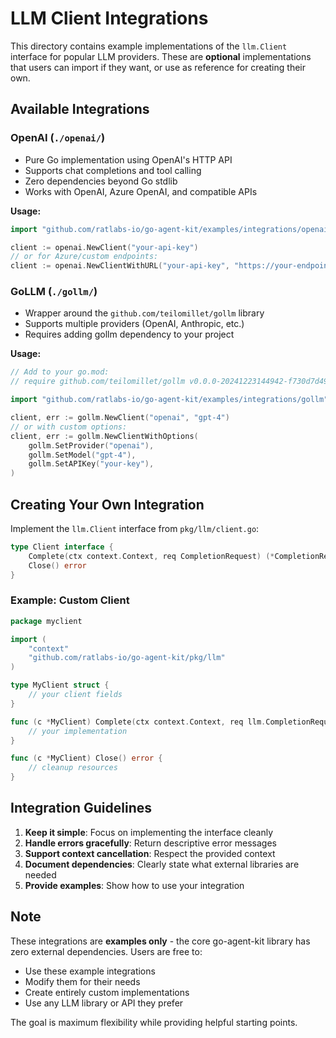 # LLM Client Integrations

This directory contains example implementations of the `llm.Client` interface for popular LLM providers. These are **optional** implementations that users can import if they want, or use as reference for creating their own.

## Available Integrations

### OpenAI (`./openai/`)
- Pure Go implementation using OpenAI's HTTP API
- Supports chat completions and tool calling
- Zero dependencies beyond Go stdlib
- Works with OpenAI, Azure OpenAI, and compatible APIs

**Usage:**
```go
import "github.com/ratlabs-io/go-agent-kit/examples/integrations/openai"

client := openai.NewClient("your-api-key")
// or for Azure/custom endpoints:
client := openai.NewClientWithURL("your-api-key", "https://your-endpoint.com/v1")
```

### GoLLM (`./gollm/`)
- Wrapper around the `github.com/teilomillet/gollm` library
- Supports multiple providers (OpenAI, Anthropic, etc.)
- Requires adding gollm dependency to your project

**Usage:**
```go
// Add to your go.mod:
// require github.com/teilomillet/gollm v0.0.0-20241223144942-f730d7d49f95

import "github.com/ratlabs-io/go-agent-kit/examples/integrations/gollm"

client, err := gollm.NewClient("openai", "gpt-4")
// or with custom options:
client, err := gollm.NewClientWithOptions(
    gollm.SetProvider("openai"),
    gollm.SetModel("gpt-4"),
    gollm.SetAPIKey("your-key"),
)
```

## Creating Your Own Integration

Implement the `llm.Client` interface from `pkg/llm/client.go`:

```go
type Client interface {
    Complete(ctx context.Context, req CompletionRequest) (*CompletionResponse, error)
    Close() error
}
```

### Example: Custom Client
```go
package myclient

import (
    "context"
    "github.com/ratlabs-io/go-agent-kit/pkg/llm"
)

type MyClient struct {
    // your client fields
}

func (c *MyClient) Complete(ctx context.Context, req llm.CompletionRequest) (*llm.CompletionResponse, error) {
    // your implementation
}

func (c *MyClient) Close() error {
    // cleanup resources
}
```

## Integration Guidelines

1. **Keep it simple**: Focus on implementing the interface cleanly
2. **Handle errors gracefully**: Return descriptive error messages
3. **Support context cancellation**: Respect the provided context
4. **Document dependencies**: Clearly state what external libraries are needed
5. **Provide examples**: Show how to use your integration

## Note

These integrations are **examples only** - the core go-agent-kit library has zero external dependencies. Users are free to:
- Use these example integrations
- Modify them for their needs  
- Create entirely custom implementations
- Use any LLM library or API they prefer

The goal is maximum flexibility while providing helpful starting points.